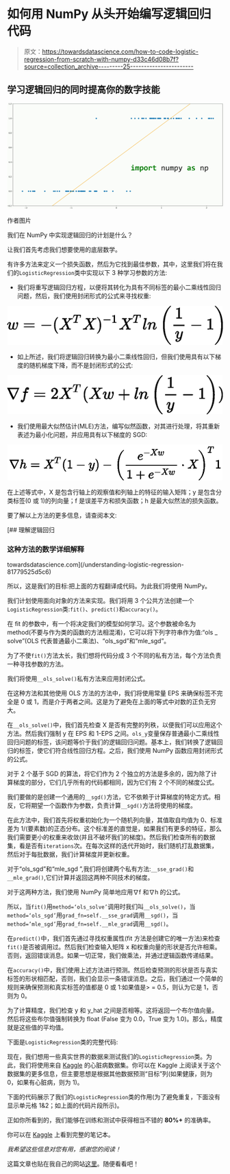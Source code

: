 # 如何用 NumPy 从头开始编写逻辑回归代码

> 原文：<https://towardsdatascience.com/how-to-code-logistic-regression-from-scratch-with-numpy-d33c46d08b7f?source=collection_archive---------25----------------------->

## 学习逻辑回归的同时提高你的数字技能

![](img/eb644e0a79d54323587043fc0a0ffc8d.png)

作者图片

我们在 NumPy 中实现逻辑回归的计划是什么？

让我们首先考虑我们想要使用的底层数学。

有许多方法来定义一个损失函数，然后为它找到最佳参数，其中，这里我们将在我们的`LogisticRegression`类中实现以下 3 种学习参数的方法:

*   我们将重写逻辑回归方程，以便将其转化为具有不同标签的最小二乘线性回归问题，然后，我们使用封闭形式的公式来寻找权重:

![](img/d17359b3d2aab6a284acd57d3f766811.png)

*   如上所述，我们将逻辑回归转换为最小二乘线性回归，但我们使用具有以下梯度的随机梯度下降，而不是封闭形式的公式:

![](img/30b625b115149ef29ec87165a42e97f0.png)

*   我们使用最大似然估计(MLE)方法，编写似然函数，对其进行处理，将其重新表述为最小化问题，并应用具有以下梯度的 SGD:

![](img/81544ef41c1ad4ab2d5e5326a0d82d6f.png)

在上述等式中，X 是包含行轴上的观察值和列轴上的特征的输入矩阵；y 是包含分类标签(0 或 1)的列向量；f 是误差平方和损失函数；h 是最大似然法的损失函数。

要了解以上方法的更多信息，请查阅本文:

[](/understanding-logistic-regression-81779525d5c6) [## 理解逻辑回归

### 这种方法的数学详细解释

towardsdatascience.com](/understanding-logistic-regression-81779525d5c6) 

所以，这是我们的目标:把上面的方程翻译成代码。为此我们将使用 NumPy。

我们计划使用面向对象的方法来实现。我们将用 3 个公共方法创建一个`LogisticRegression`类:`fit()`、`predict()`和`accuracy()`。

在 fit 的参数中，有一个将决定我们的模型如何学习。这个参数被命名为 method(不要与作为类的函数的方法相混淆)，它可以将下列字符串作为值:“ols _ solve”(OLS 代表普通最小二乘法)、“ols_sgd”和“mle_sgd”。

为了不使`fit()`方法太长，我们想将代码分成 3 个不同的私有方法，每个方法负责一种寻找参数的方法。

我们将使用`__ols_solve()`私有方法来应用封闭公式。

在这种方法和其他使用 OLS 方法的方法中，我们将使用常量 EPS 来确保标签不完全是 0 或 1，而是介于两者之间。这是为了避免在上面的等式中对数的正负无穷大。

在`__ols_solve()`中，我们首先检查 X 是否有完整的列秩，以便我们可以应用这个方法。然后我们强制 y 在 EPS 和 1-EPS 之间。`ols_y`变量保存普通最小二乘线性回归问题的标签，该问题等价于我们的逻辑回归问题。基本上，我们转换了逻辑回归的标签，使它们符合线性回归方程。之后，我们使用 NumPy 函数应用封闭形式的公式。

对于 2 个基于 SGD 的算法，将它们作为 2 个独立的方法是多余的，因为除了计算梯度的部分，它们几乎所有的代码都相同，因为它们有 2 个不同的梯度公式。

我们要做的是创建一个通用的`__sgd()`方法，它不依赖于计算梯度的特定方式。相反，它将期望一个函数作为参数，负责计算`__sgd()`方法将使用的梯度。

在此方法中，我们首先将权重初始化为一个随机列向量，其值取自均值为 0、标准差为 1/(要素数)的正态分布。这个标准差的直觉是，如果我们有更多的特征，那么我们需要更小的权重来收敛(并且不破坏我们的梯度)。然后我们检查所有的数据集，看是否有`iterations`次。在每次这样的迭代开始时，我们随机打乱数据集，然后对于每批数据，我们计算梯度并更新权重。

对于“ols_sgd”和“mle_sgd ”,我们将创建两个私有方法:`__sse_grad()`和`__mle_grad()`,它们计算并返回这两种不同技术的梯度。

对于这两种方法，我们使用 NumPy 简单地应用∇f 和∇h 的公式。

所以，当`fit()`用`method=‘ols_solve’`调用时我们叫`__ols_solve()`，当`method=‘ols_sgd’`用`grad_fn=self.__sse_grad`调用`__sgd()`，当`method=’mle_sgd’`用`grad_fn=self.__mle_grad`调用`__sgd()`。

在`predict()`中，我们首先通过寻找权重属性(fit 方法是创建它的唯一方法)来检查`fit()`是否被调用过。然后我们检查输入矩阵 x 和权重向量的形状是否允许相乘。否则，返回错误消息。如果一切正常，我们做乘法，并通过逻辑函数传递结果。

在`accuracy()`中，我们使用上述方法进行预测。然后检查预测的形状是否与真实标签的形状相匹配，否则，我们会显示一条错误消息。之后，我们通过一个简单的规则来确保预测和真实标签的值都是 0 或 1:如果值是> = 0.5，则认为它是 1，否则为 0。

为了计算精度，我们检查 y 和 y_hat 之间是否相等。这将返回一个布尔值向量。然后将这些布尔值强制转换为 float (False 变为 0.0，True 变为 1.0)。那么，精度就是这些值的平均值。

下面是`LogisticRegression`类的完整代码:

现在，我们想用一些真实世界的数据来测试我们的`LogisticRegression`类。为此，我们将使用来自 [Kaggle](https://www.kaggle.com/ronitf/heart-disease-uci) 的心脏病数据集。你可以在 Kaggle 上阅读关于这个数据集的更多信息，但主要思想是根据其他数据预测“目标”列(如果健康，则为 0，如果有心脏病，则为 1)。

下面的代码展示了我们的`LogisticRegression`类的作用(为了避免重复，下面没有显示单元格 1&2；如上面的代码片段所示)。

正如你所看到的，我们能够在训练和测试中获得相当不错的 **80%+** 的准确率。

你可以在 [Kaggle](https://www.kaggle.com/dorianlazar/predictions-with-logistic-regression-from-scratch) 上看到完整的笔记本。

*我希望这些信息对您有用，感谢您的阅读！*

这篇文章也贴在我自己的网站[这里](https://www.nablasquared.com/how-to-implement-logistic-regression-with-numpy/)。随便看看吧！
